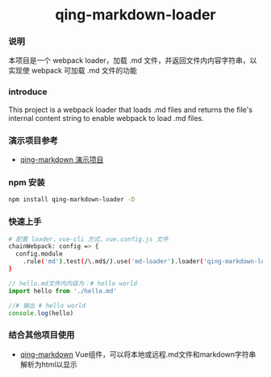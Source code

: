 <h1 align="center">qing-markdown-loader</h1>

### 说明
本项目是一个 webpack loader，加载 .md 文件，并返回文件内内容字符串，以实现使 webpack 可加载 .md 文件的功能

### introduce
This project is a webpack loader that loads .md files and returns the file's internal content string to enable webpack to load .md files.

### 演示项目参考
* [qing-markdown 演示项目](https://github.com/qinkaiyuan/qing-markdown#%E6%BC%94%E7%A4%BA%E9%A1%B9%E7%9B%AE)

### npm 安装
```bash
npm install qing-markdown-loader -D
```

### 快速上手
```bash
# 配置 loader，vue-cli 方式，vue.config.js 文件
chainWebpack: config => {
  config.module
    .rule('md').test(/\.md$/).use('md-loader').loader('qing-markdown-loader')
}
```

```javascript
// hello.md文件内内容为：# hello world
import hello from './hello.md'

//# 输出 # hello world
console.log(hello)
```

### 结合其他项目使用
* [qing-markdown](https://github.com/qinkaiyuan/qing-markdown#qing-markdown) Vue组件，可以将本地或远程.md文件和markdown字符串解析为html以显示